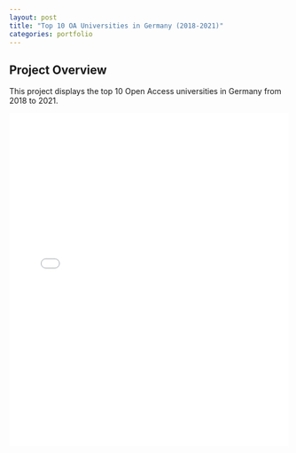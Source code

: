 ```yaml
---
layout: post
title: "Top 10 OA Universities in Germany (2018-2021)"
categories: portfolio
---
```


## Project Overview

This project displays the top 10 Open Access universities in Germany from 2018 to 2021.

<iframe src="{{ 'top_10_oa_unis_germany_2018-2021.html' | relative_url }}" width="100%" height="600px" frameborder="0"></iframe>
